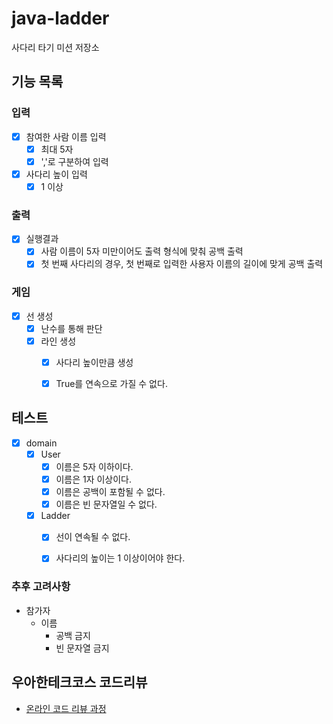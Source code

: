 # java-ladder

사다리 타기 미션 저장소

## 기능 목록

### 입력
-[x] 참여한 사람 이름 입력
  -[x] 최대 5자
  -[x] ','로 구분하여 입력
-[x] 사다리 높이 입력
    -[x] 1 이상

### 출력
-[x] 실행결과
  -[x] 사람 이름이 5자 미만이어도 출력 형식에 맞춰 공백 출력
  -[x] 첫 번째 사다리의 경우, 첫 번째로 입력한 사용자 이름의 길이에 맞게 공백 출력

### 게임
-[x] 선 생성
  -[x] 난수를 통해 판단
  -[x] 라인 생성
    -[x] 사다리 높이만큼 생성
    -[x] True를 연속으로 가질 수 없다.


## 테스트
- [x] domain
   - [x] User
     - [x] 이름은 5자 이하이다.
     - [x] 이름은 1자 이상이다.
     - [x] 이름은 공백이 포함될 수 없다.
     - [x] 이름은 빈 문자열일 수 없다.
   - [x] Ladder
     - [x] 선이 연속될 수 없다.
     - [x] 사다리의 높이는 1 이상이어야 한다.


### 추후 고려사항
- 참가자
  - 이름
    - 공백 금지
    - 빈 문자열 금지
    
## 우아한테크코스 코드리뷰

- [온라인 코드 리뷰 과정](https://github.com/woowacourse/woowacourse-docs/blob/master/maincourse/README.md)
